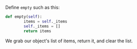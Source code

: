 <!--title={BitBox}-->

<!--badges={Python:13,Software Engineering:9,Tinkerer:7}-->

<!--concepts={Using Objects, Lists}-->

Define `empty` such as this:

```python
def empty(self):
        items = self._items
        self._items = []
        return items
```

We grab our object's list of items, return it, and clear the list.


